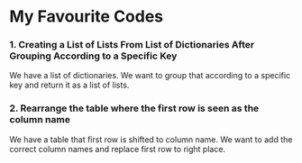 # My Favourite Codes
### 1. Creating a List of Lists From List of Dictionaries After Grouping According to a Specific Key
    
We have a list of dictionaries. We want to group that according to a specific key and return it as a list of lists.

### 2. Rearrange the table where the first row is seen as the column name

We have a table that first row is shifted to column name. We want to add the correct column names and replace first row to right place.
